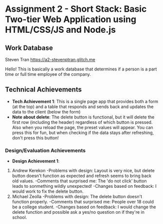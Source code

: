 Assignment 2 - Short Stack: Basic Two-tier Web Application using HTML/CSS/JS and Node.js  
===

## Work Database
Steven Tran https://a2-stevenptran.glitch.me

Hello! This is basically a work database that determines if a person is a part time or full time employee of the company.

## Technical Achievements
- **Tech Achievement 1**: This is a single page app that provides both a form (at the top) and a table that responds and sends back and updates the data to the client (below the form)
- **Note about delete**: The delete button is functional, but it will delete the first row (including the header) regardless of which button is pressed. Also when you reload the page, the preset values will appear. You can press this for fun, but when checking if the data stays after refreshing, don't press this button!

### Design/Evaluation Achievements
- **Design Achievement 1**: 
1. Andrew Kerekon
    -Problems with design: Layout is very nice, but delete button doesn't function as expected and refresh seems to bring back old values.
    -Comments that surprised me: The 'do not click' button leads to sonmething wildly unexpected!
    -Changes based on feedback: I would work to fix the delete button.
2. Michael Zeolla
    -Problems with design: The delete button doesn't function properly.
    -Comments that surprised me: People over 18 could be a college student.
    -Changes based on feedback: I would change the delete function and possible ask a yes/no question on if they're in school.
